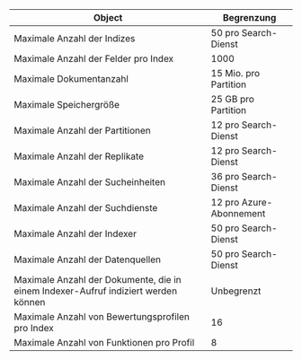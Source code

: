 Object|Begrenzung
---|---
Maximale Anzahl der Indizes|50 pro Search-Dienst
Maximale Anzahl der Felder pro Index|1000
Maximale Dokumentanzahl|15 Mio. pro Partition
Maximale Speichergröße|25 GB pro Partition
Maximale Anzahl der Partitionen|12 pro Search-Dienst
Maximale Anzahl der Replikate|12 pro Search-Dienst
Maximale Anzahl der Sucheinheiten|36 pro Search-Dienst
Maximale Anzahl der Suchdienste|12 pro Azure-Abonnement
Maximale Anzahl der Indexer|50 pro Search-Dienst
Maximale Anzahl der Datenquellen|50 pro Search-Dienst
Maximale Anzahl der Dokumente, die in einem Indexer-Aufruf indiziert werden können|Unbegrenzt
Maximale Anzahl von Bewertungsprofilen pro Index|16
Maximale Anzahl von Funktionen pro Profil|8

<!---HONumber=AcomDC_1210_2015-->